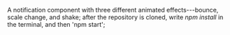 A notification component with three different animated effects---bounce, scale change, and shake;
after the repository is cloned, write *npm install* in the terminal, and then 'npm start';
